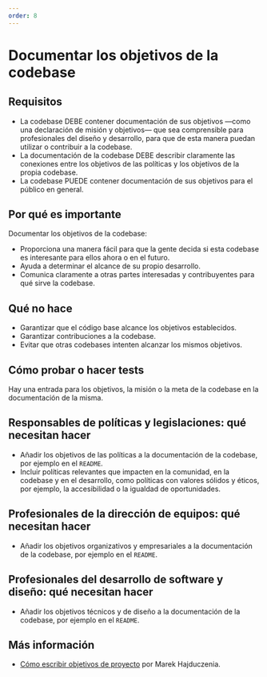 ```yaml
---
order: 8
---
```


# Documentar los objetivos de la codebase

## Requisitos

* La codebase DEBE contener documentación de sus objetivos —como una declaración de misión y objetivos— que sea comprensible para profesionales del diseño y desarrollo, para que de esta manera puedan utilizar o contribuir a la codebase.
* La documentación de la codebase DEBE describir claramente las conexiones entre los objetivos de las políticas y los objetivos de la propia codebase.
* La codebase PUEDE contener documentación de sus objetivos para el público en general.

## Por qué es importante

Documentar los objetivos de la codebase:

* Proporciona una manera fácil para que la gente decida si esta codebase es interesante para ellos ahora o en el futuro.
* Ayuda a determinar el alcance de su propio desarrollo.
* Comunica claramente a otras partes interesadas y contribuyentes para qué sirve la codebase.

## Qué no hace

* Garantizar que el código base alcance los objetivos establecidos.
* Garantizar contribuciones a la codebase.
* Evitar que otras codebases intenten alcanzar los mismos objetivos.

## Cómo probar  o hacer tests

Hay una entrada para los objetivos, la misión o la meta de la codebase en la documentación de la misma.

## Responsables de políticas y legislaciones: qué necesitan hacer

* Añadir los objetivos de las políticas a la documentación de la codebase, por ejemplo en el `README`.
* Incluir políticas relevantes que impacten en la comunidad, en la codebase y en el desarrollo, como políticas con valores sólidos y éticos, por ejemplo, la accesibilidad o la igualdad de oportunidades.

## Profesionales de la dirección de equipos: qué necesitan hacer

* Añadir los objetivos organizativos y empresariales a la documentación de la codebase, por ejemplo en el `README`.

## Profesionales del desarrollo de software y diseño: qué necesitan hacer

* Añadir los objetivos técnicos y de diseño a la documentación de la codebase, por ejemplo en el `README`.

## Más información

* [Cómo escribir objetivos de proyecto](http://grouper.ieee.org/groups/802/3/RTPGE/public/may12/hajduczenia_01_0512.pdf) por Marek Hajduczenia.

